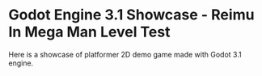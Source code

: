 # Godot Engine 3.1 Showcase - Reimu In Mega Man Level Test

Here is a showcase of platformer 2D demo game made with Godot 3.1 engine.

